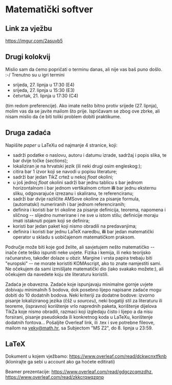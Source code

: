 # Matematički softver

## Link za vježbu

https://imgur.com/2asuvb5

## Drugi kolokvij

Mislio sam da ćemo popričati o terminu danas, ali nije vas baš puno došlo. :-/ Trenutno su u igri termini

* srijeda, 27. lipnja u 17:30 (E4)
* srijeda, 27. lipnja u 15:30 (E3)
* četvrtak, 21. lipnja u 17:30 (C4)

(tim redom preferencije). Ako imate nešto bitno protiv srijede (27. lipnja), molim vas da se javite mailom što prije. Ispričavam se zbog ove zbrke, ali nisam mislio da će biti toliki problem dobiti praktikume.

## Druga zadaća

Napišite _paper_ u LaTeXu od najmanje 4 stranice, koji:
* sadrži podatke o naslovu, autoru i datumu izrade, sadržaj i popis slika, te bar dvije točke (_sections_);
* lokaliziran je na hrvatski jezik (ili neki drugi osim engleskog:);
* citira bar 1 izvor koji se navodi u popisu literature;
* sadrži bar jedan TikZ crtež u nekoj _float_ okolini;
* u još jednoj _float_ okolini sadrži bar jednu tablicu s bar jednom horizontalnom i bar jednom vertikalnom crtom __ili__ bar jednu eksternu sliku, odgovarajuće izrezanu i skaliranu, te referenciranu;
* sadrži bar dvije različite AMSove okoline za pisanje formula, (automatski) numeriranih i bar jednom referenciranih;
* definira i koristi bar tri okoline za pisanje definicija, teorema, napomena i sličnog -- slijedno numerirane i ne sve u istom stilu; definicije moraju imati istaknuti pojam koji se definira;
* koristi bar jedan paket koji nismo obradili na predavanjima;
* definira i koristi bar jednu LaTeX naredbu, __ili__ bar jedan matematički operator u skladu s uobičajenom matematičkom praksom.

Područje može biti koje god želite, ali savjetujem nešto matematičko -- inače ćete teško ispuniti neke uvjete. Fizika i kemija, ili neko teorijsko računarstvo, također dolaze u obzir. Margine i vrsta papira trebaju biti "europski" -- ne morate koristiti KOMAscript, ako to znate namjestiti sami. Ne očekujem da sami izmišljate matematički dio (iako svakako možete:), ali očekujem da navedete koju ste literaturu koristili.

Zadaća je obavezna. Zadaće koje ispunjavaju minimalne gornje uvjete dobivaju minimalnih 5 bodova, dok posebno lijepo napisane zadaće mogu dobiti do 10 dodatnih bodova. Neki kriteriji za dodatne bodove: izvorno pisanje lokaliziranog jezika (čšž u _sourceu_), neki bogatiji stil za literaturu ili teoreme, (ispravno) korištenje vrlo naprednih paketa, korištenje dijelova TikZa koje nismo obradili, razmaci koji izgledaju čisto i lijepo a da nisu forsirani, pisanje pseudokoda ili konkretnog koda u LaTeXu, korištenje dodatnih fontova... Pošaljite Overleaf link, ili .tex i sve potrebne fileove, mailom na veky@math.hr, sa Subjectom "MS Z2", do 8. lipnja u 23:59.

## LaTeX

Dokument u kojem vježbamo: https://www.overleaf.com/read/dckwcnxtfknb
(klonirajte ga sebi u account ako ga hoćete editirati)

Beamer prezentacije: https://www.overleaf.com/read/gdgczcqmzdhz, https://www.overleaf.com/read/zkkcrqwqzqnp

